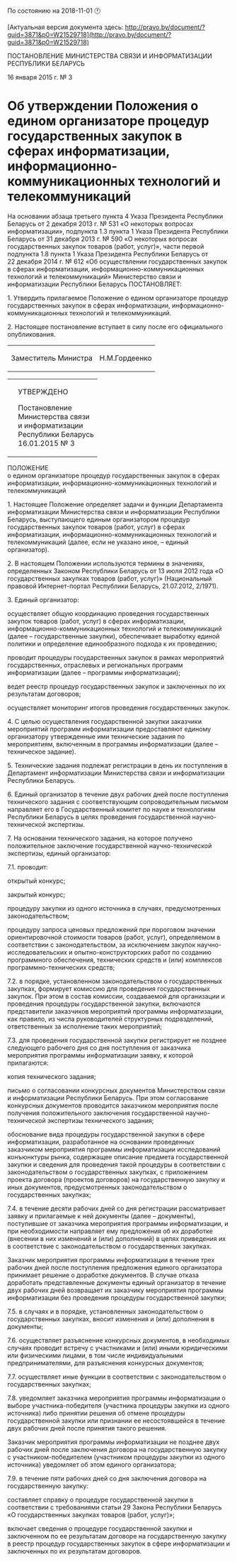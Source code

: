 По состоянию на 2018-11-01 &#x1F550;

[Актуальная версия документа здесь: http://pravo.by/document/?guid=3871&p0=W21529718](http://pravo.by/document/?guid=3871&p0=W21529718)

<p>ПОСТАНОВЛЕНИЕ МИНИСТЕРСТВА СВЯЗИ И ИНФОРМАТИЗАЦИИ РЕСПУБЛИКИ БЕЛАРУСЬ</p>
<p>16 января 2015 г. № 3</p>
<h1>Об утверждении Положения о едином организаторе процедур государственных закупок в сферах информатизации, информационно-коммуникационных технологий и телекоммуникаций</h1>
<p>На основании абзаца третьего пункта 4 Указа Президента Республики Беларусь от 2 декабря 2013 г. № 531 «О некоторых вопросах информатизации», подпункта 1.3 пункта 1 Указа Президента Республики Беларусь от 31 декабря 2013 г. № 590 «О некоторых вопросах государственных закупок товаров (работ, услуг)», части первой подпункта 1.8 пункта 1 Указа Президента Республики Беларусь от 22 декабря 2014 г. № 612 «Об осуществлении государственных закупок в сферах информатизации, информационно-коммуникационных технологий и телекоммуникаций» Министерство связи и информатизации Республики Беларусь ПОСТАНОВЛЯЕТ:</p>
<p>1. Утвердить прилагаемое Положение о едином организаторе процедур государственных закупок в сферах информатизации, информационно-коммуникационных технологий и телекоммуникаций.</p>
<p>2. Настоящее постановление вступает в силу после его официального опубликования.</p>
<p></p>
<table><tr>
<td><p>Заместитель Министра</p></td>
<td><p>Н.М.Гордеенко</p></td>
</tr></table>
<p></p>
<table><tr>
<td><p></p></td>
<td>
<p>УТВЕРЖДЕНО</p>
<p>Постановление<br>Министерства связи<br>и информатизации<br>Республики Беларусь<br>16.01.2015 № 3</p>
</td>
</tr></table>
<p>ПОЛОЖЕНИЕ<br>о едином организаторе процедур государственных закупок в сферах информатизации, информационно-коммуникационных технологий и телекоммуникаций</p>
<p>1. Настоящее Положение определяет задачи и функции Департамента информатизации Министерства связи и информатизации Республики Беларусь, выступающего единым организатором процедур государственных закупок товаров (работ, услуг) в сферах информатизации, информационно-коммуникационных технологий и телекоммуникаций (далее, если не указано иное, – единый организатор).</p>
<p>2. В настоящем Положении используются термины в значениях, определенных Законом Республики Беларусь от 13 июля 2012 года «О государственных закупках товаров (работ, услуг)» (Национальный правовой Интернет-портал Республики Беларусь, 21.07.2012, 2/1971).</p>
<p>3. Единый организатор:</p>
<p>осуществляет общую координацию проведения государственных закупок товаров (работ, услуг) в сферах информатизации, информационно-коммуникационных технологий и телекоммуникаций (далее – государственные закупки), обеспечивает выработку единой политики и определение единообразного подхода к их проведению;</p>
<p>проводит процедуры государственных закупок в рамках мероприятий государственных, отраслевых и региональных программ информатизации (далее – программы информатизации);</p>
<p>ведет реестр процедур государственных закупок и заключенных по их результатам договоров;</p>
<p>осуществляет мониторинг итогов проведения государственных закупок.</p>
<p>4. С целью осуществления государственной закупки заказчики мероприятий программ информатизации предоставляют единому организатору утвержденные ими технические задания по мероприятиям, включенным в программы информатизации (далее – техническое задание).</p>
<p>5. Технические задания подлежат регистрации в день их поступления в Департамент информатизации Министерства связи и информатизации Республики Беларусь.</p>
<p>6. Единый организатор в течение двух рабочих дней после поступления технического задания с соответствующим сопроводительным письмом направляет его в Государственный комитет по науке и технологиям Республики Беларусь в целях проведения государственной научно-технической экспертизы.</p>
<p>7. На основании технического задания, на которое получено положительное заключение государственной научно-технической экспертизы, единый организатор:</p>
<p>7.1. проводит:</p>
<p>открытый конкурс;</p>
<p>закрытый конкурс;</p>
<p>процедуру закупки из одного источника в случаях, предусмотренных законодательством;</p>
<p>процедуру запроса ценовых предложений при пороговом значении ориентировочной стоимости товаров (работ, услуг), определяемом в соответствии с законодательством, за исключением закупок научно-исследовательских и опытно-конструкторских работ по созданию программного обеспечения, технических средств и (или) комплексов программно-технических средств;</p>
<p>7.2. в порядке, установленном законодательством о государственных закупках, формирует комиссию для проведения государственных закупок. При этом в состав комиссии, создаваемой для организации и проведения процедуры государственной закупки, включаются представители заказчиков мероприятий программы информатизации, как правило, из числа руководителей структурных подразделений, ответственных за исполнение таких мероприятий;</p>
<p>7.3. для проведения государственной закупки регистрирует не позднее следующего рабочего дня со дня поступления от заказчика мероприятия программы информатизации заявку, к которой прилагаются:</p>
<p>копия технического задания;</p>
<p>письмо о согласовании конкурсных документов Министерством связи и информатизации Республики Беларусь. При этом согласование конкурсных документов проводится заказчиком мероприятия после получения положительного заключения государственной научно-технической экспертизы технического задания;</p>
<p>обоснование вида процедуры государственной закупки в сфере информатизации, разработанное на основании проведенных заказчиком мероприятия программы информатизации исследований конъюнктуры рынка, содержащее описание предмета государственной закупки и сведения для проведения такой процедуры в соответствии с законодательством о государственных закупках, с приложением проекта договора (проектов договоров) на государственную закупку и иных документов, предусмотренных законодательством о государственных закупках;</p>
<p>7.4. в течение десяти рабочих дней со дня регистрации рассматривает заявку и прилагаемые к ней документы (далее – документы), поступившие от заказчика мероприятия программы информатизации, и при необходимости направляет ему предложения об их доработке (внесении в них изменений и (или) дополнений) в целях приведения их в соответствие с законодательством о государственных закупках.</p>
<p>Заказчик мероприятия программы информатизации в течение трех рабочих дней после поступления предложения единого организатора принимает решение о доработке документов. В случае отказа доработать представленные документы единый организатор в течение двух рабочих дней возвращает их заказчику мероприятия программы информатизации без проведения процедуры государственной закупки;</p>
<p>7.5. в случаях и в порядке, установленных законодательством о государственных закупках, вносит изменения и (или) дополнения в документы;</p>
<p>7.6. осуществляет разъяснение конкурсных документов, в необходимых случаях проводит встречу с участниками и (или) иными юридическими или физическими лицами, в том числе индивидуальными предпринимателями, для разъяснения конкурсных документов;</p>
<p>7.7. осуществляет иные функции в соответствии с законодательством о государственных закупках;</p>
<p>7.8. уведомляет заказчика мероприятия программы информатизации о выборе участника-победителя (участника процедуры закупки из одного источника) либо принятии решения об отмене процедуры государственной закупки или признании ее несостоявшейся в течение двух рабочих дней после принятия такого решения.</p>
<p>Заказчик мероприятия программы информатизации не позднее двух рабочих дней после заключения договора на государственную закупку с участником-победителем (участником процедуры закупки из одного источника) уведомляет об этом единого организатора;</p>
<p>7.9. в течение пяти рабочих дней со дня заключения договора на государственную закупку:</p>
<p>составляет справку о процедуре государственной закупки в соответствии с требованиями статьи 29 Закона Республики Беларусь «О государственных закупках товаров (работ, услуг)»;</p>
<p>включает сведения о процедуре государственной закупки и заключенном по ее результатам договоре на государственную закупку в реестр процедур государственных закупок в сфере информатизации и заключенных по их результатам договоров.</p>
<p></p>